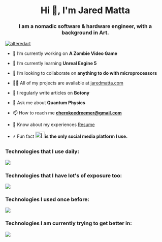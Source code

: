 <h1 align="center">Hi 👋, I'm Jared Matta</h1>
<h3 align="center">I am a nomadic software & hardware engineer, with a background in Art.</h3>

 <a href="https://github.com/ryo-ma/github-profile-trophy"><img src="https://github-profile-trophy.vercel.app/?username=alteredart" alt="alteredart" /></a> 
- 🔭 I’m currently working on **A Zombie Video Game**

- 🌱 I’m currently learning **Unreal Engine 5**

- 👯 I’m looking to collaborate on **anything to do with microprocessors**

- 👨‍💻 All of my projects are available at [jaredmatta.com](https://jaredmatta.com/)

- 📝 I regularly write articles on **Botony**

- 💬 Ask me about **Quantum Physics**

- 📫 How to reach me **cherokeedreemer@gmail.com**

- 📄 Know about my experiences [Resume](https://drive.google.com/file/d/12Hh37SFRRhExo4oyZWMxv60c4B4lWRZT/view)

- ⚡ Fun fact **<a href="https://linkedin.com/in/jared-matta-33629a19a" target="blank"><img  src="https://raw.githubusercontent.com/rahuldkjain/github-profile-readme-generator/master/src/images/icons/Social/linked-in-alt.svg" alt="jared-matta-33629a19a" height="20" width="30" /></a>is the only social media platform I use.**



<h3 align="left">Technologies that I use daily:</h3>

 <p align="">
  <a href="https://skillicons.dev">
    <img src="https://skillicons.dev/icons?i=linux,bash,powershell,git,github,vscode,react,js,html,css,nodejs,php,wordpress,mysql,aws,babel,cloudflare,wepback" />
  </a>
</p>



<h3 align="left">Technologies that I have lot's of exposure too:</h3>
<p align="">
  <a href="https://skillicons.dev">
    <img src="https://skillicons.dev/icons?i=arduino,bootstrap,ai,jquery,linkedin,materialui,ps,redux,regex,sass" />
  </a>
</p>

<h3 align="left">Technologies I used once before:</h3>
<p align="">
  <a href="https://skillicons.dev">
    <img src="https://skillicons.dev/icons?i=ae,androidstudio,angular,atom,c,cpp,codepen,discord,django,docker,eclipse,firebase,gitlab,graphql,gulp,heroku,java,jenkins,jest,kubernetes,nginx,postgres,py,rails,raspberrypi,ts,unity,visualstudio,vue" />
  </a>
</p>


<h3 align="left">Technologies I am currently trying to get better in:</h3>
<p align="">
  <a href="https://skillicons.dev">
    <img src="https://skillicons.dev/icons?i=unreal" />
  </a>
</p>
